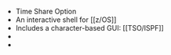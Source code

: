 - Time Share Option
- An interactive shell for [[z/OS]]
- Includes a character-based GUI: [[TSO/ISPF]]
-
-